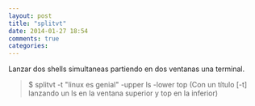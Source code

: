 ```yaml
---
layout: post
title: "splitvt"
date: 2014-01-27 18:54
comments: true
categories: 
---
```

Lanzar dos shells simultaneas partiendo en dos ventanas una terminal.

>$ splitvt -t "linux es genial" -upper ls -lower top (Con un título [-t] lanzando un ls en la ventana superior y top en la inferior)

